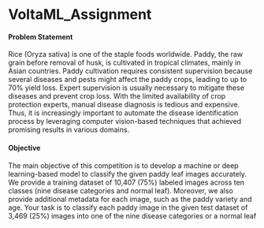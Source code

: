 # VoltaML_Assignment

#### Problem Statement
Rice (Oryza sativa) is one of the staple foods worldwide. Paddy, the raw grain before removal of husk, is cultivated in tropical climates, mainly in Asian countries. Paddy cultivation requires consistent supervision because several diseases and pests might affect the paddy crops, leading to up to 70% yield loss. Expert supervision is usually necessary to mitigate these diseases and prevent crop loss. With the limited availability of crop protection experts, manual disease diagnosis is tedious and expensive. Thus, it is increasingly important to automate the disease identification process by leveraging computer vision-based techniques that achieved promising results in various domains.

#### Objective
The main objective of this competition is to develop a machine or deep learning-based model to classify the given paddy leaf images accurately. We provide a training dataset of 10,407 (75%) labeled images across ten classes (nine disease categories and normal leaf). Moreover, we also provide additional metadata for each image, such as the paddy variety and age. Your task is to classify each paddy image in the given test dataset of 3,469 (25%) images into one of the nine disease categories or a normal leaf
